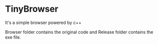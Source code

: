 # TinyBrowser

It's a simple browser powered by c++

Browser folder contains the original code and Release folder contains the exe file.
